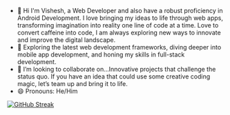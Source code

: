 - 👋 Hi I'm Vishesh, a Web Developer and also have a robust proficiency in Android Development. I love bringing my ideas to life through web apps, transforming imagination into reality one line of code at a time.      Love to convert caffeine into code, I am always exploring new ways to innovate and improve the digital landscape.
- 🌱 Exploring the latest web development frameworks, diving deeper into mobile app development, and honing my skills in full-stack development.
- 💞️ I’m looking to collaborate on...Innovative projects that challenge the status quo. If you have an idea that could use some creative coding magic, let’s team up and bring it to life.
- 😄 Pronouns: He/Him

<a href="https://git.io/streak-stats"><img src="https://streak-stats.demolab.com?user=Vishesh" alt="GitHub Streak" /></a>
